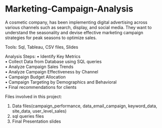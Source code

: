 # Marketing-Campaign-Analysis
A cosmetic company, has been implementing digital advertising across various channels such as search, display, and social media. They want to understand the seasonality and devise effective marketing campaign strategies for peak seasons to optimize sales. 

Tools: Sql, Tableau, CSV files, Slides

Analysis Steps:
•	Identify Key Metrics<br/>
•	Collect Data from Database using SQL queries<br/> 
•	Analyze Campaign Sales Trends<br/>
•	Analyze Campaign Effectiveness by Channel<br/>
•	Campaign Budget Allocation<br/>
•	Campaign Targeting by Demographics and Behavioral<br/>
•	Final recommendations for clients<br/>

Files involved in this project:
1. Data files(campaign_performance, data_email_campaign, keyword_data, site_data, user_level_sales)<br/>
2. sql queries files<br/>
3. Final Presentation slides

